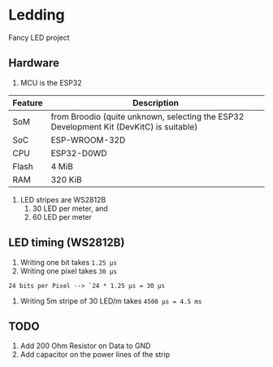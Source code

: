 Ledding
=======

Fancy LED project

## Hardware
1. MCU is the ESP32

Feature | Description
---------- | ------
SoM | from Broodio (quite unknown, selecting the ESP32 Development Kit (DevKitC) is suitable)
SoC | ESP-WROOM-32D
CPU | ESP32-D0WD
Flash | 4 MiB
RAM | 320 KiB

1. LED stripes are WS2812B
    1. 30 LED per meter, and
    1. 60 LED per meter

## LED timing (WS2812B)
1. Writing one bit takes `1.25 µs`
1. Writing one pixel takes `30 µs`
```
24 bits per Pixel --> `24 * 1.25 µs = 30 µs
```
1. Writing 5m stripe of 30 LED/m takes `4500 µs = 4.5 ms`

## TODO
1. Add 200 Ohm Resistor on Data to GND
1. Add capacitor on the power lines of the strip
